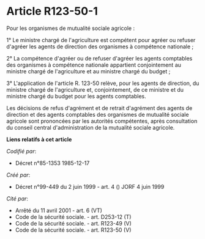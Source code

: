 # Article R123-50-1

Pour les organismes de mutualité sociale agricole : 

1° Le ministre chargé de l'agriculture est compétent pour agréer ou refuser d'agréer les agents de direction des organismes à
compétence nationale ; 

2° La compétence d'agréer ou de refuser d'agréer les agents comptables des organismes à compétence nationale appartient
conjointement au ministre chargé de l'agriculture et au ministre chargé du budget ; 

3° L'application de l'article R. 123-50 relève, pour les agents de direction, du ministre chargé de l'agriculture et,
conjointement, de ce ministre et du ministre chargé du budget pour les agents comptables. 

Les décisions de refus d'agrément et de retrait d'agrément des agents de direction et des agents comptables des organismes de
mutualité sociale agricole sont prononcées par les autorités compétentes, après consultation du conseil central
d'administration de la mutualité sociale agricole.

**Liens relatifs à cet article**

_Codifié par_:

  - Décret n°85-1353 1985-12-17

_Créé par_:

  - Décret n°99-449 du 2 juin 1999 - art. 4 () JORF 4 juin 1999

_Cité par_:

  - Arrêté du 11 avril 2001 - art. 6 (VT)
  - Code de la sécurité sociale. - art. D253-12 (T)
  - Code de la sécurité sociale. - art. R123-49 (V)
  - Code de la sécurité sociale. - art. R123-50 (V)
